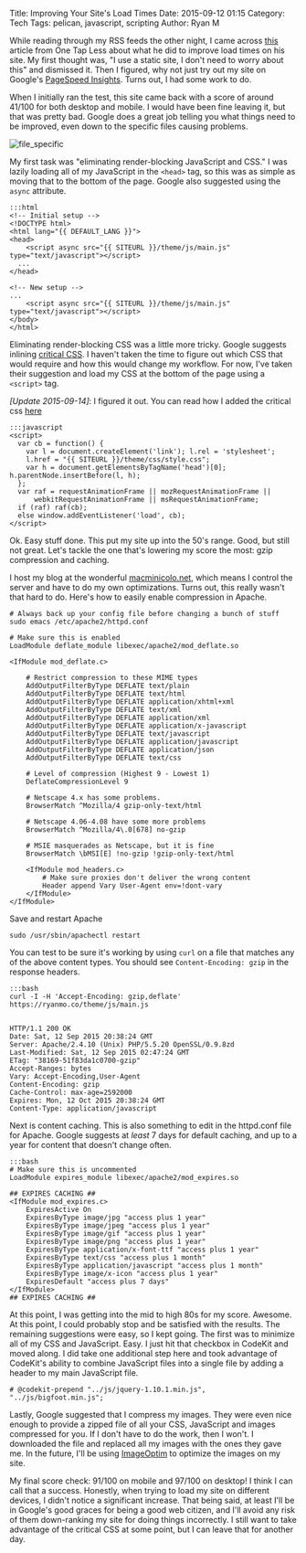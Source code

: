 Title: Improving Your Site's Load Times
Date: 2015-09-12 01:15
Category: Tech
Tags: pelican, javascript, scripting
Author: Ryan M

While reading through my RSS feeds the other night, I came across [this][onetapless] article from One Tap Less about what he did to improve load times on his site. My first thought was,  "I use a static site, I don't need to worry about this" and dismissed it. Then I figured, why not just try out my site on Google's [PageSpeed Insights][pagespeed]. Turns out, I had some work to do.
<!-- PELICAN_END_SUMMARY -->

When I initially ran the test, this site came back with a score of around 41/100 for both desktop and mobile. I would have been fine leaving it, but that was pretty bad. Google does a great job telling you what things need to be improved, even down to the specific files causing problems.

![file_specific]({static}/assets/articles/making-website-faster/file_specific.png)

My first task was "eliminating render-blocking JavaScript and CSS." I was lazily loading all of my JavaScript in the `<head>` tag, so this was as simple as moving that to the bottom of the page. Google also suggested using the `async` attribute.

	:::html
	<!-- Initial setup -->
	<!DOCTYPE html>
	<html lang="{{ DEFAULT_LANG }}">
	<head>
		<script async src="{{ SITEURL }}/theme/js/main.js" type="text/javascript"></script>
	  ...
	</head>
	
	<!-- New setup -->
	...
		<script async src="{{ SITEURL }}/theme/js/main.js" type="text/javascript"></script>
	</body>
	</html>

Eliminating render-blocking CSS was a little more tricky. Google suggests inlining [critical CSS][critical_css]. I haven't taken the time to figure out which CSS that would require and how this would change my workflow. For now, I've taken their suggestion and load my CSS at the bottom of the page using a `<script>` tag.

*\[Update 2015-09-14\]*: I figured it out. You can read how I added the critical css [here]({filename}2015-09-14-critical_css.md)


	:::javascript
	<script>
      var cb = function() {
        var l = document.createElement('link'); l.rel = 'stylesheet';
        l.href = "{{ SITEURL }}/theme/css/style.css";
        var h = document.getElementsByTagName('head')[0]; h.parentNode.insertBefore(l, h);
      };
      var raf = requestAnimationFrame || mozRequestAnimationFrame ||
          webkitRequestAnimationFrame || msRequestAnimationFrame;
      if (raf) raf(cb);
      else window.addEventListener('load', cb);
    </script>

Ok. Easy stuff done. This put my site up into the 50's range. Good, but still not great. Let's tackle the one that's lowering my score the most: gzip compression and caching.

I host my blog at the wonderful [macminicolo.net](http://macminicolo.net), which means I control the server and have to do my own optimizations. Turns out, this really wasn't that hard to do. Here's how to easily enable compression in Apache.

	# Always back up your config file before changing a bunch of stuff
	sudo emacs /etc/apache2/httpd.conf

	# Make sure this is enabled
	LoadModule deflate_module libexec/apache2/mod_deflate.so

    <IfModule mod_deflate.c>

        # Restrict compression to these MIME types
        AddOutputFilterByType DEFLATE text/plain
        AddOutputFilterByType DEFLATE text/html
        AddOutputFilterByType DEFLATE application/xhtml+xml
        AddOutputFilterByType DEFLATE text/xml
        AddOutputFilterByType DEFLATE application/xml
        AddOutputFilterByType DEFLATE application/x-javascript
        AddOutputFilterByType DEFLATE text/javascript
        AddOutputFilterByType DEFLATE application/javascript
        AddOutputFilterByType DEFLATE application/json
        AddOutputFilterByType DEFLATE text/css

        # Level of compression (Highest 9 - Lowest 1)
        DeflateCompressionLevel 9

        # Netscape 4.x has some problems.
        BrowserMatch ^Mozilla/4 gzip-only-text/html

        # Netscape 4.06-4.08 have some more problems
        BrowserMatch ^Mozilla/4\.0[678] no-gzip

        # MSIE masquerades as Netscape, but it is fine
        BrowserMatch \bMSI[E] !no-gzip !gzip-only-text/html

        <IfModule mod_headers.c>
            # Make sure proxies don't deliver the wrong content
            Header append Vary User-Agent env=!dont-vary
        </IfModule>
    </IfModule>

Save and restart Apache

	sudo /usr/sbin/apachectl restart

You can test to be sure it's working by using `curl` on a file that matches any of the above content types. You should see `Content-Encoding: gzip` in the response headers.

	:::bash
	curl -I -H 'Accept-Encoding: gzip,deflate' https://ryanmo.co/theme/js/main.js


	HTTP/1.1 200 OK
	Date: Sat, 12 Sep 2015 20:38:24 GMT
	Server: Apache/2.4.10 (Unix) PHP/5.5.20 OpenSSL/0.9.8zd
	Last-Modified: Sat, 12 Sep 2015 02:47:24 GMT
	ETag: "38169-51f83da1c0700-gzip"
	Accept-Ranges: bytes
	Vary: Accept-Encoding,User-Agent
	Content-Encoding: gzip
	Cache-Control: max-age=2592000
	Expires: Mon, 12 Oct 2015 20:38:24 GMT
	Content-Type: application/javascript

Next is content caching. This is also something to edit in the httpd.conf file for Apache. Google suggests at *least* 7 days for default caching, and up to a year for content that doesn't change often.

	:::bash
	# Make sure this is uncommented
	LoadModule expires_module libexec/apache2/mod_expires.so

    ## EXPIRES CACHING ##
    <IfModule mod_expires.c>
        ExpiresActive On
        ExpiresByType image/jpg "access plus 1 year"
        ExpiresByType image/jpeg "access plus 1 year"
        ExpiresByType image/gif "access plus 1 year"
        ExpiresByType image/png "access plus 1 year"
        ExpiresByType application/x-font-ttf "access plus 1 year"
        ExpiresByType text/css "access plus 1 month"
        ExpiresByType application/javascript "access plus 1 month"
        ExpiresByType image/x-icon "access plus 1 year"
        ExpiresDefault "access plus 7 days"
    </IfModule>
    ## EXPIRES CACHING ##

At this point, I was getting into the mid to high 80s for my score. Awesome. At this point, I could probably stop and be satisfied with the results. The remaining suggestions were easy, so I kept going. The first was to minimize all of my CSS and JavaScript. Easy. I just hit that checkbox in CodeKit and moved along. I did take one additional step here and took advantage of CodeKit's ability to combine JavaScript files into a single file by adding a header to my main JavaScript file.

	# @codekit-prepend "../js/jquery-1.10.1.min.js", "../js/bigfoot.min.js";

Lastly, Google suggested that I compress my images. They were even nice enough to provide a zipped file of all your CSS, JavaScript and images compressed for you. If I don't have to do the work, then I won't. I downloaded the file and replaced all my images with the ones they gave me. In the future, I'll be using [ImageOptim][imageoptim] to optimize the images on my site.

My final score check: 91/100 on mobile and 97/100 on desktop! I think I can call that a success. Honestly, when trying to load my site on different devices, I didn't notice a significant increase. That being said, at least I'll be in Google's good graces for being a good web citizen, and I'll avoid any risk of them down-ranking my site for doing things incorrectly. I still want to take advantage of the critical CSS at some point, but I can leave that for another day.

[onetapless]: https://onetapless.com/whats-new-one-tap-less
[pagespeed]: https://developers.google.com/speed/pagespeed/insights/
[critical_css]: http://www.smashingmagazine.com/2015/08/understanding-critical-css/
[imageoptim]: https://imageoptim.com

